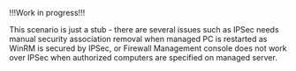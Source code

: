 !!!Work in progress!!!

This scenario is just a stub - there are several issues such as IPSec needs manual security association removal when managed PC is restarted as WinRM is secured by IPSec, or Firewall Management console does not work over IPSec when authorized computers are specified on managed server.

